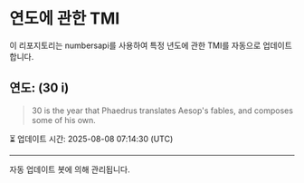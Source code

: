 
# 연도에 관한 TMI

이 리포지토리는 numbersapi를 사용하여 특정 년도에 관한 TMI를 자동으로 업데이트합니다.

## 연도: (30 i)
> 30 is the year that Phaedrus translates Aesop's fables, and composes some of his own.

⏳ 업데이트 시간: 2025-08-08 07:14:30 (UTC)

---
자동 업데이트 봇에 의해 관리됩니다.
